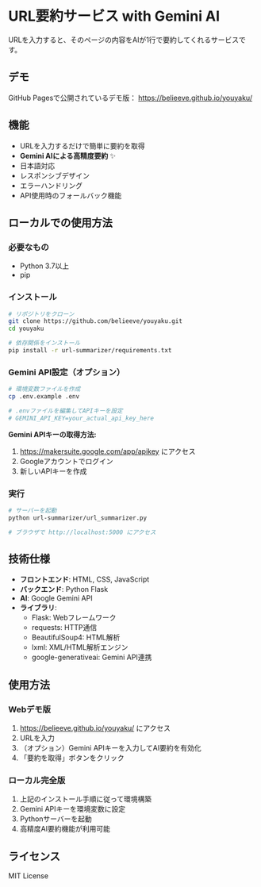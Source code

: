 # URL要約サービス with Gemini AI

URLを入力すると、そのページの内容をAIが1行で要約してくれるサービスです。

## デモ

GitHub Pagesで公開されているデモ版：
https://belieeve.github.io/youyaku/

## 機能

- URLを入力するだけで簡単に要約を取得
- **Gemini AIによる高精度要約** ✨
- 日本語対応
- レスポンシブデザイン
- エラーハンドリング
- API使用時のフォールバック機能

## ローカルでの使用方法

### 必要なもの

- Python 3.7以上
- pip

### インストール

```bash
# リポジトリをクローン
git clone https://github.com/belieeve/youyaku.git
cd youyaku

# 依存関係をインストール
pip install -r url-summarizer/requirements.txt
```

### Gemini API設定（オプション）

```bash
# 環境変数ファイルを作成
cp .env.example .env

# .envファイルを編集してAPIキーを設定
# GEMINI_API_KEY=your_actual_api_key_here
```

**Gemini APIキーの取得方法:**
1. https://makersuite.google.com/app/apikey にアクセス
2. Googleアカウントでログイン
3. 新しいAPIキーを作成

### 実行

```bash
# サーバーを起動
python url-summarizer/url_summarizer.py

# ブラウザで http://localhost:5000 にアクセス
```

## 技術仕様

- **フロントエンド**: HTML, CSS, JavaScript
- **バックエンド**: Python Flask
- **AI**: Google Gemini API
- **ライブラリ**: 
  - Flask: Webフレームワーク
  - requests: HTTP通信
  - BeautifulSoup4: HTML解析
  - lxml: XML/HTML解析エンジン
  - google-generativeai: Gemini API連携

## 使用方法

### Webデモ版
1. https://belieeve.github.io/youyaku/ にアクセス
2. URLを入力
3. （オプション）Gemini APIキーを入力してAI要約を有効化
4. 「要約を取得」ボタンをクリック

### ローカル完全版
1. 上記のインストール手順に従って環境構築
2. Gemini APIキーを環境変数に設定
3. Pythonサーバーを起動
4. 高精度AI要約機能が利用可能

## ライセンス

MIT License